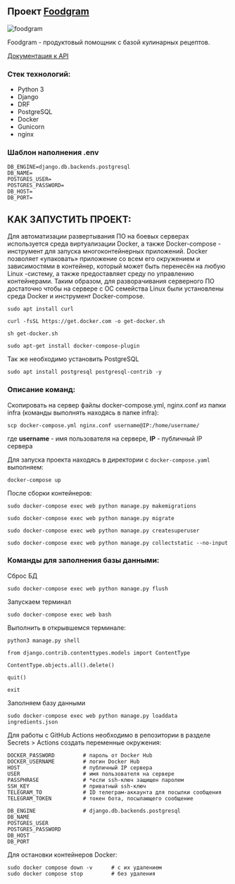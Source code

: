 ## Проект [Foodgram](https://djifrost.sytes.net)

![foodgram](https://github.com/IgorArefev/foodgram-project-react/actions/workflows/main.yml/badge.svg?branch=master)

Foodgram - продуктовый помощник с базой кулинарных рецептов.

[Документация к API](https://djifrost.sytes.net/api/docs/)

### Стек технологий:
- Python 3
- Django
- DRF
- PostgreSQL
- Docker
- Gunicorn
- nginx

### Шаблон наполнения .env
```
DB_ENGINE=django.db.backends.postgresql
DB_NAME=
POSTGRES_USER=
POSTGRES_PASSWORD=
DB_HOST=
DB_PORT=
```

## КАК ЗАПУСТИТЬ ПРОЕКТ:
Для автоматизации развертывания ПО на боевых серверах используется среда виртуализации Docker, а также Docker-compose - инструмент для запуска многоконтейнерных приложений. Docker позволяет «упаковать» приложение со всем его окружением и зависимостями в контейнер, который может быть перенесён на любую Linux -систему, а также предоставляет среду по управлению контейнерами. Таким образом, для разворачивания серверного ПО достаточно чтобы на сервере с ОС семейства Linux были установлены среда Docker и инструмент Docker-compose.
```
sudo apt install curl
```
```
curl -fsSL https://get.docker.com -o get-docker.sh
```
```
sh get-docker.sh
```
```
sudo apt-get install docker-compose-plugin
```

Так же необходимо установить PostgreSQL
```
sudo apt install postgresql postgresql-contrib -y
```

### Описание команд:
Скопировать на сервер файлы docker-compose.yml, nginx.conf из папки infra (команды выполнять находясь в папке infra):
```
scp docker-compose.yml nginx.conf username@IP:/home/username/
```
где **username** - имя пользователя на сервере, **IP** - публичный IP сервера

Для запуска проекта находясь в директории с ```docker-compose.yaml``` выполняем:
```
docker-compose up
```

После сборки контейнеров:
```
sudo docker-compose exec web python manage.py makemigrations
```
```
sudo docker-compose exec web python manage.py migrate
```
```
sudo docker-compose exec web python manage.py createsuperuser
```
```
sudo docker-compose exec web python manage.py collectstatic --no-input
```

### Команды для заполнения базы данными:

Сброс БД
```
sudo docker-compose exec web python manage.py flush
```
Запускаем терминал
```
sudo docker-compose exec web bash
```
Выполнить в открывшемся терминале:
```
python3 manage.py shell
```
```
from django.contrib.contenttypes.models import ContentType
```
```
ContentType.objects.all().delete()
```
```
quit()
```
```
exit
```
Заполняем базу данными
```
sudo docker-compose exec web python manage.py loaddata ingredients.json
```


Для работы с GitHub Actions необходимо в репозитории в разделе Secrets > Actions создать переменные окружения:
```
DOCKER_PASSWORD         # пароль от Docker Hub
DOCKER_USERNAME         # логин Docker Hub
HOST                    # публичный IP сервера
USER                    # имя пользователя на сервере
PASSPHRASE              # *если ssh-ключ защищен паролем
SSH_KEY                 # приватный ssh-ключ
TELEGRAM_TO             # ID телеграм-аккаунта для посылки сообщения
TELEGRAM_TOKEN          # токен бота, посылающего сообщение

DB_ENGINE               # django.db.backends.postgresql
DB_NAME                  
POSTGRES_USER            
POSTGRES_PASSWORD        
DB_HOST                  
DB_PORT                 
```

Для остановки контейнеров Docker:
```
sudo docker compose down -v      # с их удалением
sudo docker compose stop         # без удаления
```
